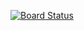 [![Board Status](https://dev.azure.com/gayankanishka/2d387bf2-7c54-464c-954b-8b330ea42dfc/613b0a3e-47c8-47ff-bdec-fcfd3839ef58/_apis/work/boardbadge/af368008-ba35-48dd-8804-0c22bfdb261f?columnOptions=1)](https://dev.azure.com/gayankanishka/2d387bf2-7c54-464c-954b-8b330ea42dfc/_boards/board/t/613b0a3e-47c8-47ff-bdec-fcfd3839ef58/Microsoft.RequirementCategory/)
